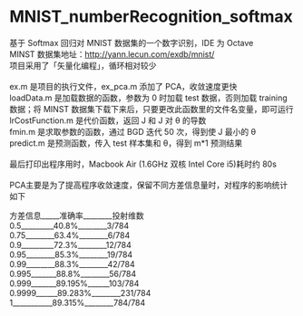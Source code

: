 # MNIST_numberRecognition_softmax<br/>
基于 Softmax 回归对 MNIST 数据集的一个数字识别，IDE 为 Octave<br/>
MINST 数据集地址：http://yann.lecun.com/exdb/mnist/<br/>
项目采用了「矢量化编程」，循环相对较少<br/>
<br/>
ex.m 是项目的执行文件，ex_pca.m 添加了 PCA，收敛速度更快<br/>
loadData.m 是加载数据的函数，参数为 0 时加载 test 数据，否则加载 training 数据；将 MINST 数据集下载下来后，只要更改此函数里的文件名变量，即可运行<br/>
lrCostFunction.m 是代价函数，返回 J 和 J 对 θ 的导数<br/>
fmin.m 是求取参数的函数，通过 BGD 迭代 50 次，得到使 J 最小的 θ<br/>
predict.m 是预测函数，传入 test 样本集和 θ，得到 m*1 预测结果<br/>
<br/>
最后打印出程序用时，Macbook Air (1.6GHz 双核 Intel Core i5)耗时约 80s<br/>
<br/>
PCA主要是为了提高程序收敛速度，保留不同方差信息量时，对程序的影响统计如下<br/>

方差信息_____准确率________投射维数<br/>
0.5_________40.8%________3/784<br/>
0.75________63.4%________6/784<br/>
0.9_________72.3%________12/784<br/>
0.95________85.3%________19/784<br/>
0.99________88.3%________42/784<br/>
0.995_______88.8%________56/784<br/>
0.999_______89.195%______103/784<br/>
0.9999______89.283%________231/784<br/>
1___________89.315%________784/784<br/>
